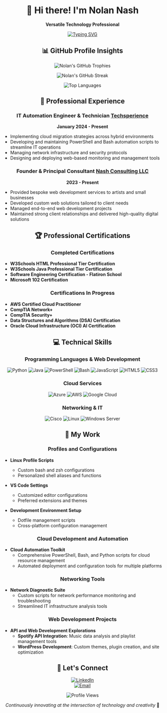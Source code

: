 <div align="center">

# 👋 Hi there! I'm Nolan Nash

**Versatile Technology Professional**

[![Typing SVG](https://readme-typing-svg.demolab.com?font=Fira+Code&size=24&pause=1000&color=00A9F0&center=true&width=600&lines=Cloud+Developer;Network+Engineer;Web+Developer;Systems+Administrator;Automation+Specialist;IT+Technician)](https://git.io/typing-svg)

</div>

<div align="center">

## 📊 GitHub Profile Insights

![Nolan's GitHub Trophies](https://github-profile-trophy.vercel.app/?username=nolannash&theme=radical&column=4&margin-w=15&margin-h=15)

![Nolan's GitHub Streak](https://github-readme-streak-stats.herokuapp.com/?user=nolannash&theme=dark&background=000000)

![Top Languages](https://github-readme-stats.vercel.app/api/top-langs/?username=nolannash&layout=compact&theme=vision-friendly-dark)

</div>


<div align="center">

## 💼 Professional Experience

</div>

<div align="center">

### IT Automation Engineer & Technician  [Techsperience](https://techsperience.org)  
**January 2024 - Present**

</div>

- Implementing cloud migration strategies across hybrid environments  
- Developing and maintaining PowerShell and Bash automation scripts to streamline IT operations  
- Managing network infrastructure and security protocols  
- Designing and deploying web-based monitoring and management tools  

<div align="center">

### Founder & Principal Consultant  [Nash Consulting LLC](https://nolannashdev.org)  
**2023 - Present**

</div>

- Provided bespoke web development services to artists and small businesses  
- Developed custom web solutions tailored to client needs  
- Managed end-to-end web development projects  
- Maintained strong client relationships and delivered high-quality digital solutions  


<div align="center">

## 🏆 Professional Certifications

</div>

<div align="center">

### Completed Certifications

</div>

- **W3Schools HTML Professional Tier Certification**  
- **W3Schools Java Professional Tier Certification**  
- **Software Engineering Certification - Flatiron School**  
- **Microsoft 102 Certification**

<div align="center">

### Certifications In Progress

</div>

- **AWS Certified Cloud Practitioner**  
- **CompTIA Network+**  
- **CompTIA Security+**  
- **Data Structures and Algorithms (DSA) Certification**  
- **Oracle Cloud Infrastructure (OCI) AI Certification**


<div align="center">

## 💻 Technical Skills

### Programming Languages & Web Development

![Python](https://img.shields.io/badge/-Python-3776AB?style=flat-square&logo=python&logoColor=white)   ![Java](https://img.shields.io/badge/-Java-007396?style=flat-square&logo=java&logoColor=white)   ![PowerShell](https://img.shields.io/badge/-PowerShell-5391FE?style=flat-square&logo=powershell&logoColor=white)   ![Bash](https://img.shields.io/badge/-Bash-4EAA25?style=flat-square&logo=gnu-bash&logoColor=white)   ![JavaScript](https://img.shields.io/badge/-JavaScript-F7DF1E?style=flat-square&logo=javascript&logoColor=black)  ![HTML5](https://img.shields.io/badge/-HTML5-E34F26?style=flat-square&logo=html5&logoColor=white)  ![CSS3](https://img.shields.io/badge/-CSS3-1572B6?style=flat-square&logo=css3&logoColor=white)

### Cloud Services

![Azure](https://img.shields.io/badge/-Azure-0089D6?style=flat-square&logo=microsoft-azure&logoColor=white)  ![AWS](https://img.shields.io/badge/-AWS-232F3E?style=flat-square&logo=amazon-aws&logoColor=white)   ![Google Cloud](https://img.shields.io/badge/-Google%20Cloud-4285F4?style=flat-square&logo=google-cloud&logoColor=white)

### Networking & IT

![Cisco](https://img.shields.io/badge/-Cisco-1BA0D7?style=flat-square&logo=cisco&logoColor=white)  ![Linux](https://img.shields.io/badge/-Linux-FCC624?style=flat-square&logo=linux&logoColor=black)  ![Windows Server](https://img.shields.io/badge/-Windows%20Server-0078D6?style=flat-square&logo=windows&logoColor=white)  

## 🔧 My Work

### Profiles and Configurations  

</div>

- **Linux Profile Scripts**  
  - Custom bash and zsh configurations  
  - Personalized shell aliases and functions  

- **VS Code Settings**  
  - Customized editor configurations  
  - Preferred extensions and themes  

- **Development Environment Setup**  
  - Dotfile management scripts  
  - Cross-platform configuration management  

<div align="center">

### Cloud Development and Automation  

</div>

- **Cloud Automation Toolkit**  
  - Comprehensive PowerShell, Bash, and Python scripts for cloud resource management  
  - Automated deployment and configuration tools for multiple platforms  

<div align="center">

### Networking Tools  

</div>

- **Network Diagnostic Suite**  
  - Custom scripts for network performance monitoring and troubleshooting  
  - Streamlined IT infrastructure analysis tools  

<div align="center">

### Web Development Projects  

</div>

- **API and Web Development Explorations**  
  - **Spotify API Integration**: Music data analysis and playlist management tools  
  - **WordPress Development**: Custom themes, plugin creation, and site optimization  


<div align="center">

## 🤝 Let's Connect  

[![LinkedIn](https://img.shields.io/badge/-LinkedIn-0077B5?style=for-the-badge&logo=linkedin&logoColor=white)](https://www.linkedin.com/in/nolan-nash/)  
[![Email](https://img.shields.io/badge/-Email-D14836?style=for-the-badge&logo=gmail&logoColor=white)](mailto:nolan@nolannashdev.com)  

![Profile Views](https://komarev.com/ghpvc/?username=nolannash&style=flat-square&color=blue)

</div>


<div align="center">

*Continuously innovating at the intersection of technology and creativity* 🚀

</div>
